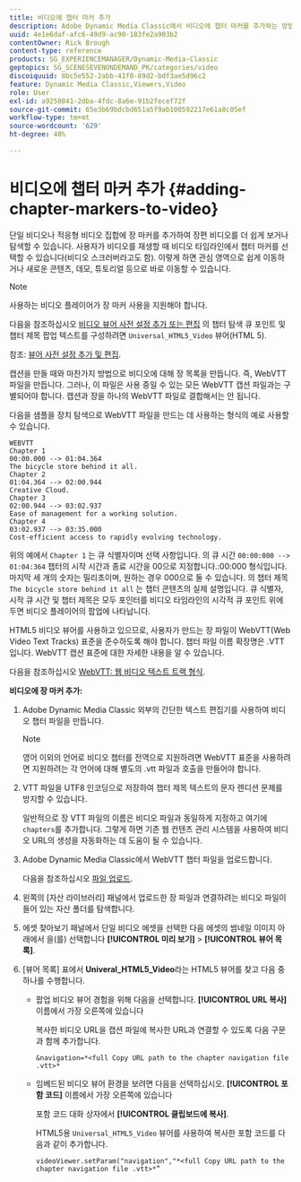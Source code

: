 ```yaml
---
title: 비디오에 챕터 마커 추가
description: Adobe Dynamic Media Classic에서 비디오에 챕터 마커를 추가하는 방법을 알아봅니다.
uuid: 4e1e6daf-afc6-49d9-ac90-183fe2a903b2
contentOwner: Rick Brough
content-type: reference
products: SG_EXPERIENCEMANAGER/Dynamic-Media-Classic
geptopics: SG_SCENESEVENONDEMAND_PK/categories/video
discoiquuid: 8bc5e552-2abb-41f0-89d2-bdf3ae5d96c2
feature: Dynamic Media Classic,Viewers,Video
role: User
exl-id: a9250841-2dba-4fdc-8a6e-91b2fecef72f
source-git-commit: 65e3b69bdcbd651a5f9ab100592217e61a8c05ef
workflow-type: tm+mt
source-wordcount: '629'
ht-degree: 40%

---
```


# 비디오에 챕터 마커 추가 {#adding-chapter-markers-to-video}

단일 비디오나 적응형 비디오 집합에 장 마커를 추가하여 장편 비디오를 더 쉽게 보거나 탐색할 수 있습니다. 사용자가 비디오를 재생할 때 비디오 타임라인에서 챕터 마커를 선택할 수 있습니다(비디오 스크러버라고도 함). 이렇게 하면 관심 영역으로 쉽게 이동하거나 새로운 콘텐츠, 데모, 튜토리얼 등으로 바로 이동할 수 있습니다.

>[!NOTE]
>
>사용하는 비디오 플레이어가 장 마커 사용을 지원해야 합니다.

다음을 참조하십시오 [비디오 뷰어 사전 설정 추가 또는 편집](previewing-videos-video-viewer.md#adding_or_editing_a_video_viewer_preset) 의 챕터 탐색 큐 포인트 및 챕터 제목 팝업 텍스트를 구성하려면 `Universal_HTML5_Video` 뷰어(HTML 5).

참조: [뷰어 사전 설정 추가 및 편집](application-setup.md#adding_and_editing_viewer_presets).

캡션을 만들 때와 마찬가지 방법으로 비디오에 대해 장 목록을 만듭니다. 즉, WebVTT 파일을 만듭니다. 그러나, 이 파일은 사용 중일 수 있는 모든 WebVTT 캡션 파일과는 구별되어야 합니다. 캡션과 장을 하나의 WebVTT 파일로 결합해서는 안 됩니다.

다음을 샘플을 장치 탐색으로 WebVTT 파일을 만드는 데 사용하는 형식의 예로 사용할 수 있습니다.

```as3
WEBVTT 
Chapter 1 
00:00.000 --> 01:04.364 
The bicycle store behind it all. 
Chapter 2 
01:04.364 --> 02:00.944 
Creative Cloud. 
Chapter 3 
02:00.944 --> 03:02.937 
Ease of management for a working solution. 
Chapter 4 
03:02.937 --> 03:35.000 
Cost-efficient access to rapidly evolving technology.
```

위의 예에서 `Chapter 1` 는 큐 식별자이며 선택 사항입니다. 의 큐 시간 `00:00:000 --> 01:04:364` 챕터의 시작 시간과 종료 시간을 00으로 지정합니다.:00:000 형식입니다. 마지막 세 개의 숫자는 밀리초이며, 원하는 경우 000으로 둘 수 있습니다. 의 챕터 제목 `The bicycle store behind it all` 는 챕터 콘텐츠의 실제 설명입니다. 큐 식별자, 시작 큐 시간 및 챕터 제목은 모두 포인터를 비디오 타임라인의 시각적 큐 포인트 위에 두면 비디오 플레이어의 팝업에 나타납니다.

HTML5 비디오 뷰어를 사용하고 있으므로, 사용자가 만드는 장 파일이 WebVTT(Web Video Text Tracks) 표준을 준수하도록 해야 합니다. 챕터 파일 이름 확장명은 .VTT입니다. WebVTT 캡션 표준에 대한 자세한 내용을 알 수 있습니다.

다음을 참조하십시오 [WebVTT: 웹 비디오 텍스트 트랙 형식](https://w3c.github.io/webvtt/).

**비디오에 장 마커 추가:**

1. Adobe Dynamic Media Classic 외부의 간단한 텍스트 편집기를 사용하여 비디오 챕터 파일을 만듭니다.

   >[!NOTE]
   >
   >영어 이외의 언어로 비디오 챕터를 전역으로 지원하려면 WebVTT 표준을 사용하려면 지원하려는 각 언어에 대해 별도의 .vtt 파일과 호출을 만들어야 합니다.

1. VTT 파일을 UTF8 인코딩으로 저장하여 챕터 제목 텍스트의 문자 렌디션 문제를 방지할 수 있습니다.

   일반적으로 장 VTT 파일의 이름은 비디오 파일과 동일하게 지정하고 여기에 `chapters`를 추가합니다. 그렇게 하면 기존 웹 컨텐츠 관리 시스템을 사용하여 비디오 URL의 생성을 자동화하는 데 도움이 될 수 있습니다.

1. Adobe Dynamic Media Classic에서 WebVTT 챕터 파일을 업로드합니다.

   다음을 참조하십시오 [파일 업로드](uploading-files.md#uploading_files).

1. 왼쪽의 [자산 라이브러리] 패널에서 업로드한 장 파일과 연결하려는 비디오 파일이 들어 있는 자산 폴더를 탐색합니다.
1. 에셋 찾아보기 패널에서 단일 비디오 에셋을 선택한 다음 에셋의 썸네일 이미지 아래에서 을(를) 선택합니다 **[!UICONTROL 미리 보기]** > **[!UICONTROL 뷰어 목록]**.
1. [뷰어 목록] 표에서 **Univeral_HTML5_Video**&#x200B;라는 HTML5 뷰어를 찾고 다음 중 하나를 수행합니다.

   * 팝업 비디오 뷰어 경험을 위해 다음을 선택합니다. **[!UICONTROL URL 복사]** 이름에서 가장 오른쪽에 있습니다

      복사한 비디오 URL을 캡션 파일에 복사한 URL과 연결할 수 있도록 다음 구문과 함께 추가합니다.

      `&navigation=*<full Copy URL path to the chapter navigation file .vtt>*`

   * 임베드된 비디오 뷰어 환경을 보려면 다음을 선택하십시오. **[!UICONTROL 포함 코드]** 이름에서 가장 오른쪽에 있습니다

      포함 코드 대화 상자에서 **[!UICONTROL 클립보드에 복사]**.

      HTML5용 `Universal_HTML5_Video` 뷰어를 사용하여 복사한 포함 코드를 다음과 같이 추가합니다.

      `videoViewer.setParam("navigation","*<full Copy URL path to the chapter navigation file .vtt>*”`
